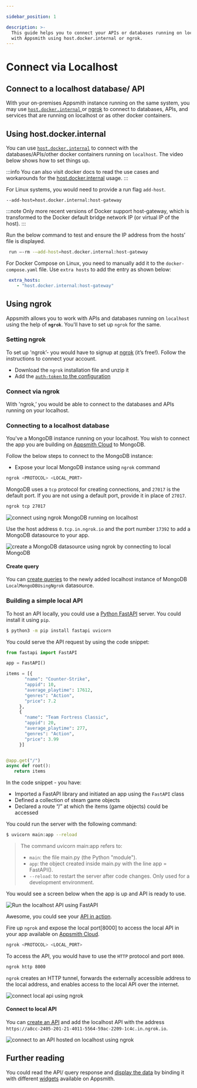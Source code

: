 ```yaml
---

sidebar_position: 1

description: >-
  This guide helps you to connect your APIs or databases running on localhost
  with Appsmith using host.docker.internal or ngrok.
---
```


# Connect via Localhost

## Connect to a localhost database/ API

With your on-premises Appsmith instance running on the same system, you may use [`host.docker.internal` ](how-to-work-with-local-apis-on-appsmith.md#using-docker-internal)or [ngrok](how-to-work-with-local-apis-on-appsmith.md#using-ngrok) to connect to databases, APIs, and services that are running on localhost or as other docker containers.

## Using host.docker.internal

You can use [`host.docker.internal`](https://docs.docker.com/desktop/networking/#i-want-to-connect-from-a-container-to-a-service-on-the-host) to connect with the databases/APIs/other docker containers running on `localhost`. The video below shows how to set things up.

:::info
You can also visit docker docs to read the use cases and workarounds for the [host.docker.internal](https://docs.docker.com/desktop/networking/#use-cases-and-workarounds-for-all-platforms) usage.
:::



 <VideoEmbed host="youtube" videoId="4XlgsVekzhI" title="Connect to databases/APIs running on localhost" caption="Connect to databases/APIs running on localhost"/>
 
For Linux systems, you would need to provide a run flag `add-host`. 

```
--add-host=host.docker.internal:host-gateway
```
:::note
Only more recent versions of Docker support host-gateway, which is transformed to the Docker default bridge network IP (or virtual IP of the host).
:::

Run the below command to test and ensure the IP address from the hosts’ file is displayed.

```bash
 run —-rm -—add-host=host.docker.internal:host-gateway
 ```
For Docker Compose on Linux, you need to manually add it to the ```docker-compose.yaml``` file. Use ```extra hosts``` to add the entry as shown below: 

```yaml
 extra_hosts:
    - "host.docker.internal:host-gateway"
```

## Using ngrok

Appsmith allows you to work with APIs and databases running on `localhost` using the help of **`ngrok`**. You'll have to set up `ngrok` for the same.

### Setting ngrok

To set up 'ngrok’- you would have to signup at [ngrok](https://dashboard.ngrok.com/get-started/setup) (it’s free!). Follow the instructions to connect your account.

* Download the `ngrok` installation file and unzip it
* Add the [`auth-token` to the configuration](https://ngrok.com/docs/ngrok-agent#install-your-authtoken)


### Connect via ngrok
With 'ngrok,’ you would be able to connect to the databases and APIs running on your localhost.

 <VideoEmbed host="youtube" videoId="IUX2rXmS17E" title="Connect to localhost using ngrok" caption="Connect to localhost using ngrok"/>

### Connecting to a localhost database
You've a MongoDB instance running on your localhost. You wish to connect the app you are building on [Appsmith Cloud](https://app.appsmith.com) to MongoDB.

Follow the below steps to connect to the MongoDB instance:
* Expose your local MongoDB instance using ```ngrok``` command
```bash
ngrok <PROTOCOL> <LOCAL_PORT> 
```
MongoDB uses a ```tcp``` protocol for creating connections, and ```27017``` is the default port. If you are not using a default port, provide it in place of ```27017```.

```bash
ngrok tcp 27017
```

![connect using ngrok MongoDB running on localhost](/img/connect-localhost-mongodb-using-ngrok.png)

Use the host address ```0.tcp.in.ngrok.io``` and the port number ```17392``` to add a MongoDB datasource to your app.

![create a MongoDB datasource using ngrok by connecting to local MongoDB ](/img/Appsmith-connect-localhost-mongodb-using-ngrok.png)

#### Create query
You can [create queries](/core-concepts/data-access-and-binding/querying-a-database/#setting-up-a-query) to the newly added localhost instance of MongoDB ```LocalMongoDBUsingNgrok``` datasource.

### Building a simple local API

To host an API locally, you could use a [Python FastAPI](https://realpython.com/fastapi-python-web-apis/#what-is-fastapi) server. You could install it using ```pip```.

```bash
$ python3 -m pip install fastapi uvicorn
```

You could serve the API request by using the code snippet:

```python
from fastapi import FastAPI

app = FastAPI()

items = [{     
       "name": "Counter-Strike",
       "appid": 10,
       "average_playtime": 17612,
       "genres": "Action",
       "price": 7.2
     },
     {
       "name": "Team Fortress Classic",
       "appid": 20,
       "average_playtime": 277,
       "genres": "Action",
       "price": 3.99
     }]


@app.get("/")
async def root():
   return items
```

In the code snippet - you have:
* Imported a FastAPI library and initiated an app using the `FastAPI` class
* Defined a collection of steam game objects
* Declared a route “/” at which the items (game objects) could be accessed 

You could run the server with the following command:

```bash
$ uvicorn main:app --reload
```
> The command uvicorn main:app refers to:
>
> * `main`: the file main.py (the Python "module").
> * `app`: the object created inside main.py with the line app = FastAPI().
> * `--reload`: to restart the server after code changes. Only used for a development environment.

You would see a screen below when the app is up and API is ready to use.

![Run the localhost API using FastAPI](/img/start-localhost-api-using-fastapi.png)

Awesome, you could see your [API in action](http://127.0.0.1:8000).

Fire up `ngrok` and expose the local port[8000] to access the local API in your app available on [Appsmith Cloud](https://app.appsmith.com).

```bash
ngrok <PROTOCOL> <LOCAL_PORT> 
```

To access the API, you would have to use the `HTTP` protocol and port `8000`.

```bash
ngrok http 8000
```

`ngrok` creates an HTTP tunnel, forwards the externally accessible address to the local address, and enables access to the local API over the internet.

![connect local api using ngrok](/img/connect-localhost-api-using-ngrok.png)

#### Connect to local API
You can [create an API](/core-concepts/connecting-to-data-sources/authentication/connect-to-apis#api-editor) and add the localhost API with the address `https://a8cc-2405-201-21-4011-5564-59ac-2209-1c4c.in.ngrok.io`.

![connect to an API hosted on localhost using ngrok](/img/create-api-for-local-api-on-appsmith.png)

## Further reading
You could read the API/ query response and [display the data](/core-concepts/data-access-and-binding/displaying-data-read/) by binding it with different [widgets](/reference/widgets/) available on Appsmith.
